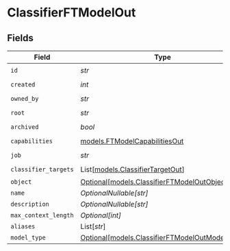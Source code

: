 # ClassifierFTModelOut


## Fields

| Field                                                                                        | Type                                                                                         | Required                                                                                     | Description                                                                                  |
| -------------------------------------------------------------------------------------------- | -------------------------------------------------------------------------------------------- | -------------------------------------------------------------------------------------------- | -------------------------------------------------------------------------------------------- |
| `id`                                                                                         | *str*                                                                                        | :heavy_check_mark:                                                                           | N/A                                                                                          |
| `created`                                                                                    | *int*                                                                                        | :heavy_check_mark:                                                                           | N/A                                                                                          |
| `owned_by`                                                                                   | *str*                                                                                        | :heavy_check_mark:                                                                           | N/A                                                                                          |
| `root`                                                                                       | *str*                                                                                        | :heavy_check_mark:                                                                           | N/A                                                                                          |
| `archived`                                                                                   | *bool*                                                                                       | :heavy_check_mark:                                                                           | N/A                                                                                          |
| `capabilities`                                                                               | [models.FTModelCapabilitiesOut](../models/ftmodelcapabilitiesout.md)                         | :heavy_check_mark:                                                                           | N/A                                                                                          |
| `job`                                                                                        | *str*                                                                                        | :heavy_check_mark:                                                                           | N/A                                                                                          |
| `classifier_targets`                                                                         | List[[models.ClassifierTargetOut](../models/classifiertargetout.md)]                         | :heavy_check_mark:                                                                           | N/A                                                                                          |
| `object`                                                                                     | [Optional[models.ClassifierFTModelOutObject]](../models/classifierftmodeloutobject.md)       | :heavy_minus_sign:                                                                           | N/A                                                                                          |
| `name`                                                                                       | *OptionalNullable[str]*                                                                      | :heavy_minus_sign:                                                                           | N/A                                                                                          |
| `description`                                                                                | *OptionalNullable[str]*                                                                      | :heavy_minus_sign:                                                                           | N/A                                                                                          |
| `max_context_length`                                                                         | *Optional[int]*                                                                              | :heavy_minus_sign:                                                                           | N/A                                                                                          |
| `aliases`                                                                                    | List[*str*]                                                                                  | :heavy_minus_sign:                                                                           | N/A                                                                                          |
| `model_type`                                                                                 | [Optional[models.ClassifierFTModelOutModelType]](../models/classifierftmodeloutmodeltype.md) | :heavy_minus_sign:                                                                           | N/A                                                                                          |